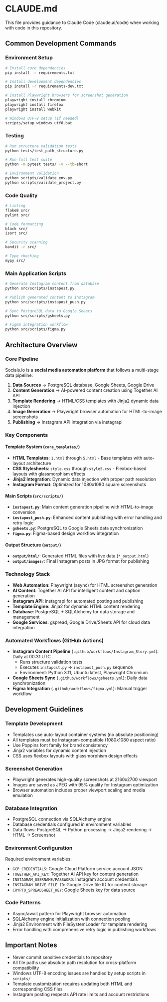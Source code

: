 # CLAUDE.md

This file provides guidance to Claude Code (claude.ai/code) when working with code in this repository.

## Common Development Commands

### Environment Setup
```bash
# Install core dependencies
pip install -r requirements.txt

# Install development dependencies
pip install -r requirements-dev.txt

# Install Playwright browsers for screenshot generation
playwright install chromium
playwright install firefox
playwright install webkit

# Windows UTF-8 setup (if needed)
scripts/setup_windows_utf8.bat
```

### Testing
```bash
# Run structure validation tests
python tests/test_path_structure.py

# Run full test suite
python -m pytest tests/ -v --tb=short

# Environment validation
python scripts/validate_env.py
python scripts/validate_project.py
```

### Code Quality
```bash
# Linting
flake8 src/
pylint src/

# Code formatting
black src/
isort src/

# Security scanning
bandit -r src/

# Type checking
mypy src/
```

### Main Application Scripts
```bash
# Generate Instagram content from database
python src/scripts/instapost.py

# Publish generated content to Instagram
python src/scripts/instapost_push.py

# Sync PostgreSQL data to Google Sheets
python src/scripts/gsheets.py

# Figma integration workflow
python src/scripts/figma.py
```

## Architecture Overview

### Core Pipeline
Socials.io is a **social media automation platform** that follows a multi-stage data pipeline:

1. **Data Sources** → PostgreSQL database, Google Sheets, Google Drive
2. **Content Generation** → AI-powered content creation using Together AI API
3. **Template Rendering** → HTML/CSS templates with Jinja2 dynamic data injection
4. **Image Generation** → Playwright browser automation for HTML-to-image screenshots
5. **Publishing** → Instagram API integration via instagrapi

### Key Components

#### Template System (`core_templates/`)
- **HTML Templates**: `1.html` through `5.html` - Base templates with auto-layout architecture
- **CSS Stylesheets**: `style.css` through `style5.css` - Flexbox-based layouts with glassmorphism effects
- **Jinja2 Integration**: Dynamic data injection with proper path resolution
- **Instagram Format**: Optimized for 1080x1080 square screenshots

#### Main Scripts (`src/scripts/`)
- **`instapost.py`**: Main content generation pipeline with HTML-to-image conversion
- **`instapost_push.py`**: Enhanced content publishing with error handling and retry logic
- **`gsheets.py`**: PostgreSQL to Google Sheets data synchronization
- **`figma.py`**: Figma-based design workflow integration

#### Output Structure (`output/`)
- **`output/html/`**: Generated HTML files with live data (`*_output.html`)
- **`output/images/`**: Final Instagram posts in JPG format for publishing

### Technology Stack
- **Web Automation**: Playwright (async) for HTML screenshot generation
- **AI Content**: Together AI API for intelligent content and caption generation
- **Instagram API**: instagrapi for automated posting and publishing
- **Template Engine**: Jinja2 for dynamic HTML content rendering
- **Database**: PostgreSQL + SQLAlchemy for data storage and management
- **Google Services**: gspread, Google Drive/Sheets API for cloud data integration

### Automated Workflows (GitHub Actions)
- **Instagram Content Pipeline** (`.github/workflows/Instagram_Story.yml`): Daily at 00:31 UTC
  - Runs structure validation tests
  - Executes `instapost.py` → `instapost_push.py` sequence
  - Environment: Python 3.11, Ubuntu latest, Playwright Chromium
- **Google Sheets Sync** (`.github/workflows/gsheets.yml`): Daily data synchronization
- **Figma Integration** (`.github/workflows/figma.yml`): Manual trigger workflow

## Development Guidelines

### Template Development
- Templates use auto-layout container systems (no absolute positioning)
- All templates must be Instagram-compatible (1080x1080 aspect ratio)
- Use Poppins font family for brand consistency
- Jinja2 variables for dynamic content injection
- CSS uses flexbox layouts with glassmorphism design effects

### Screenshot Generation
- Playwright generates high-quality screenshots at 2160x2700 viewport
- Images are saved as JPEG with 95% quality for Instagram optimization
- Browser automation includes proper viewport scaling and media emulation

### Database Integration
- PostgreSQL connection via SQLAlchemy engine
- Database credentials configured in environment variables
- Data flows: PostgreSQL → Python processing → Jinja2 rendering → HTML → Screenshot

### Environment Configuration
Required environment variables:
- `GCP_CREDENTIALS`: Google Cloud Platform service account JSON
- `TOGETHER_API_KEY`: Together AI API key for content generation
- `INSTAGRAM_USERNAME/PASSWORD`: Instagram account credentials
- `INSTAGRAM_DRIVE_FILE_ID`: Google Drive file ID for content storage
- `CRYPTO_SPREADSHEET_KEY`: Google Sheets key for data source

### Code Patterns
- Async/await pattern for Playwright browser automation
- SQLAlchemy engine initialization with connection pooling
- Jinja2 Environment with FileSystemLoader for template rendering
- Error handling with comprehensive retry logic in publishing workflows

## Important Notes

- Never commit sensitive credentials to repository
- All file paths use absolute path resolution for cross-platform compatibility
- Windows UTF-8 encoding issues are handled by setup scripts in `scripts/`
- Template customization requires updating both HTML and corresponding CSS files
- Instagram posting respects API rate limits and account restrictions